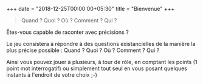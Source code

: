 +++
date = "2018-12-25T00:00:00+05:30"
title = "Bienvenue"
+++

> Quand ? Quoi ? Où ? Comment ? Qui ?

Êtes-vous capable de raconter avec précisions ?

Le jeu consistera à répondre à des questions existancielles de la manière la plus précise possible : Quand ? Quoi ? Où ? Comment ? Qui ?

Ainsi vous pouvez jouer à plusieurs, à tour de rôle, en comptant les points (1 point mot interrogatif) ou simplement tout seul en vous posant quelques instants à l'endroit de votre choix ;-)
